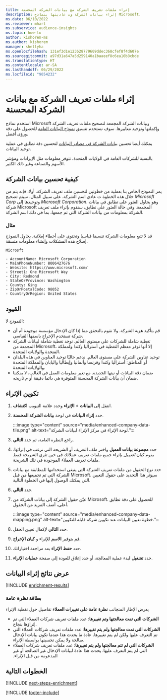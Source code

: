 ```yaml
---
title: إثراء ملفات تعريف الشركة مع بيانات الشركة المحسنة
description: إثراء بيانات الشركة وت عاديتها بنماذج Microsoft.
ms.date: 06/10/2022
ms.reviewer: mhart
ms.subservice: audience-insights
ms.topic: how-to
author: kishorem-ms
ms.author: kishorem
manager: shellyha
ms.openlocfilehash: 131ef3d1e123628779609ddec368cfef8f4d607e
ms.sourcegitcommit: a97d31a647a5d259140a1baaeef8c6ea10b8cbde
ms.translationtype: HT
ms.contentlocale: ar-SA
ms.lasthandoff: 06/29/2022
ms.locfileid: "9054232"
---
```

# <a name="enrich-company-profiles-with-enhanced-company-data"></a>إثراء ملفات تعريف الشركة مع بيانات الشركة المحسنة

استخدم نماذج Microsoft وبيانات الشركة المجمعة لتصحيح ملفات تعريف الشركة وإكملتها وتوحيد معاييرها. سوف نستخدم تنسيق [نموذج البيانات العامة](/common-data-model/schema/core/applicationcommon/account) للحصول على دقة ورؤى أفضل.

يمكنك أيضا تحسين [بيانات الشركة في مصادر البيانات](data-sources-enrichment.md) لتحسين دقة تطابق في عملية توحيد البيانات.

بالنسبة للشركات العامة في الولايات المتحدة، تتوفر معلومات مثل الإيرادات ومؤشر الأسهم والصناعة وغير ذلك الكثير.  

## <a name="how-we-enhance-company-data"></a>كيفية تحسين بيانات الشركة

يمر النموذج الخاص بنا بعملية من خطوتين لتحسين ملف تعريف الشركة. أولا، فإنه يتم من خلال هذه الخطوة ت عادي اسم الشركة. على سبيل المثال، سيتم تصحيح *Microsoft Corp* وتوحيدها إلى *Microsoft Corporation*. وهو يحاول العثور على تطابق في بيانات شركة Microsoft المجمعة. وفي حالة العثور على تطابق، سنقوم بإثراء ملف تعريف الشركة بمعلومات من بيانات الشركة التي تم جمعها، بما في ذلك اسم الشركة.

### <a name="example"></a>مثال

قد لا تتبع معلومات الشركة تنسيقا قياسيا وتحتوي على أخطاء إملائية. يحاول النموذج إصلاح هذه المشكلات وإنشاء معلومات متسقة.

```Input
Microsft
```

```Output
- AccountName: Microsoft Corporation
- MainPhoneNumber: 8006427676
- Website: https://www.microsoft.com/
- Street1: One Microsoft Way
- City: Redmond
- StateOrProvince: Washington
- County: King
- ZipOrPostalCode: 98052
- CountryOrRegion: United States
```

## <a name="limitations"></a>القيود

النموذج لا:

- قم بتأكيد هوية الشركة. ولا نقوم بالتحقق مما إذا كان الإدخال مؤسسة موجودة أم أن شركة تستخدم الإخراج باسمها القياسي.
- تغطية شاملة للشركات على مستوى العالم. توجد تغطية شاملة لبيانات الشركة المجمعة من Microsoft، إلا أنها توفر معظم التغطية في أستراليا وكندا ولمملكة المتحدة والولايات المتحدة.
- توحيد عناوين الشركة على مستوى العالم. ندعم حاليًا توحيد العناوين في هذه البلدان أو المناطق: أستراليا وكندا وفرنسا وألمانيا وإيطاليا واليابان والمملكة المتحدة والولايات المتحدة.
- ضمان دقة البيانات أو نيتها الجديدة. مع تغير معلومات العمل في الغالب، لا يمكننا ضمان أن بيانات الشركة المحسنة المتوفرة هي دائما دقيقة أو م تاريخه.

## <a name="configure-the-enrichment"></a>تكوين الإثراء

1. انتقل إلى **البيانات** > **الإثراء** وحدد علامة التبويب **اكتشاف**.

1. حدد **إثراء البيانات** في لوحة **بيانات الشركة المحسنة**.

   :::image type="content" source="media/enhanced-company-data-tile.png" alt-text="لوحة الإثراء في مركز الإثراء لبيانات الشركة.":::

1. راجع النظرة العامة، ثم حدد **التالي**.

1. حدد **مجموعة بيانات العميل** واختر ملف التعريف أو الشريحة التي ترغب في إثرائها. يقوم كيان *العميل* بإثراء جميع ملفات تعريف عملائك في حين تثري الشريحة فقط ملفات تعريف العملاء الموجودة في تلك الشريحة.

1. حدد نوع الحقول من ملفات تعريف الشركة التي ينبغي استخدامها للمطابقة مع بيانات الشركة التي تم تجميعها من قبل Microsoft. سيؤثر هذا التحديد على حقول التعيين التي يمكنك الوصول إليها في الخطوة التالية.

1. حدد **التالي**.

1. عيّن حقول الشركة إلى بيانات الشركة من Microsoft. للحصول على دقة تطابق أعلى، أضف المزيد من الحقول.

    :::image type="content" source="media/enhanced-company-data-mapping.png" alt-text="خطوة تعيين البيانات عند تكوين شركة قابلة للتكوين.":::

1. حدد **التالي** لإكمال تعيين الحقل.

1. قم بتوفير **الاسم** للإثراء و **كيان الإخراج**.

1. حدد **حفظ الإثراء** بعد مراجعة اختياراتك.

1. حدد **تشغيل** لبدء عملية المعالجة، أو حدد إغلاق للعودة إلى صفحة **عمليات الإثراء**.

## <a name="view-enrichment-results"></a>عرض نتائج إثراء البيانات

[!INCLUDE [enrichment-results](includes/enrichment-results.md)]

### <a name="overview-card"></a>بطاقة نظرة عامة

يعرض الإطار المتجانب **نظرة عامة على تغييرات العملاء‬** تفاصيل حول تغطية الإثراء

- **‏‫الشركات التي تمت معالجتها وتم تغييرها‬**: عدد ملفات تعريف شركات العملاء التي تم إثراؤها بنجاح.
- **‏‫الشركات التي تمت معالجتها ولم يتم تغييرها‬**: عدد ملفات تعريف شركات العملاء التي تم التعرف عليها ولكن لم يتم تغييرها. عادة ما يحدث هذا عندما تكون بيانات الإدخال صالحة ولا يمكن تحسينها بواسطة الإثراء.
- **‏‫‏‫الشركات التي لم تتم معالجتها ولم يتم تغييرها‬**: عدد ملفات تعريف شركات العملاء التي لم يتم التعرف عليها. يحدث هذا عادة لبيانات الإدخال غير الصالحة أو غير المدعومة من قبل الإثراء.

## <a name="next-steps"></a>الخطوات التالية

[!INCLUDE [next-steps-enrichment](includes/next-steps-enrichment.md)]

[!INCLUDE [footer-include](includes/footer-banner.md)]
